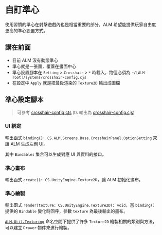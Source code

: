 # 自訂準心

使用習慣的準心在射擊遊戲內也是相當重要的部分，ALM 希望能提供玩家自由度更高的準心設置方式。

## 講在前面

- 目前 ALM 沒有動態準心
- 準心就是一張圖，覆蓋在畫面中心
- 準心設置腳本在 `Setting` > `Crosshair` > `*` 時載入，路徑必須為 `~/[ALM-root]/systems/crosshair-config.cjs`
- 在設定中 `Apply` 就是把最後渲染的 `Texture2D` 輸出成圖檔

## 準心設定腳本

> 可參考 [crosshair-config.cts](../../../TsProject/src/game_systems/corsshair-config.cts) (ts 輸出為 [crosshair-config.cjs](../../../Assets/Resources/crosshair-config.cjs))

### UI 綁定

輸出函式 `binding(): CS.ALM.Screens.Base.CrosshairPanel.OptionSetting` 來讓 ALM 生成左側 UI。

其中 `Bindables` 集合可以生成對應 UI 與資料的接口。

### 準心畫布

輸出函式 `create(): CS.UnityEngine.Texture2D`，讓 ALM 初始化畫布。

### 準心繪製

輸出函式 `render(texture: CS.UnityEngine.Texture2D): void`，當 `binding()` 提供的 `Bindable` 變化時回呼，參數 `texture` 為最後輸出的畫布。

[`ALM.Util.Texturing`](../../../Assets/Scripts/ALM/Util/Texturing) 命名空間下提供了許多 `Texture2D` 繪製相關的類別與方法，可以建立 `Drawer` 物件來進行繪製。
